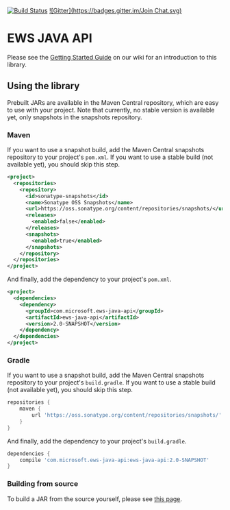 [![Build Status](https://travis-ci.org/OfficeDev/ews-java-api.svg)](https://travis-ci.org/OfficeDev/ews-java-api) [![Gitter](https://badges.gitter.im/Join Chat.svg)](https://gitter.im/OfficeDev/ews-java-api?utm_source=badge&utm_medium=badge&utm_campaign=pr-badge&utm_content=badge)

# EWS JAVA API

Please see the [Getting Started Guide](https://github.com/OfficeDev/ews-java-api/wiki/Getting-Started-Guide) on our wiki for an introduction to this library.

## Using the library
Prebuilt JARs are available in the Maven Central repository, which are easy to use with your project. Note that currently, no stable version is available yet, only snapshots in the snapshots repository.

### Maven
If you want to use a snapshot build, add the Maven Central snapshots repository to your project's `pom.xml`. If you want to use a stable build (not available yet), you should skip this step.
```xml
<project>
  <repositories>
    <repository>
      <id>sonatype-snapshots</id>
      <name>Sonatype OSS Snapshots</name>
      <url>https://oss.sonatype.org/content/repositories/snapshots/</url>
      <releases>
        <enabled>false</enabled>
      </releases>
      <snapshots>
        <enabled>true</enabled>
      </snapshots>
    </repository>
  </repositories>
</project>
```

And finally, add the dependency to your project's `pom.xml`.
```xml
<project>
  <dependencies>
    <dependency>
      <groupId>com.microsoft.ews-java-api</groupId>
      <artifactId>ews-java-api</artifactId>
      <version>2.0-SNAPSHOT</version>
    </dependency>
  </dependencies>
</project>
```

### Gradle
If you want to use a snapshot build, add the Maven Central snapshots repository to your project's `build.gradle`. If you want to use a stable build (not available yet), you should skip this step.
```groovy
repositories {
    maven {
        url 'https://oss.sonatype.org/content/repositories/snapshots/'
    }
}
```

And finally, add the dependency to your project's `build.gradle`.
```groovy
dependencies {
    compile 'com.microsoft.ews-java-api:ews-java-api:2.0-SNAPSHOT'
}
```

### Building from source
To build a JAR from the source yourself, please see [this page](https://github.com/OfficeDev/ews-java-api/wiki/Building-EWS-JAVA-API).
